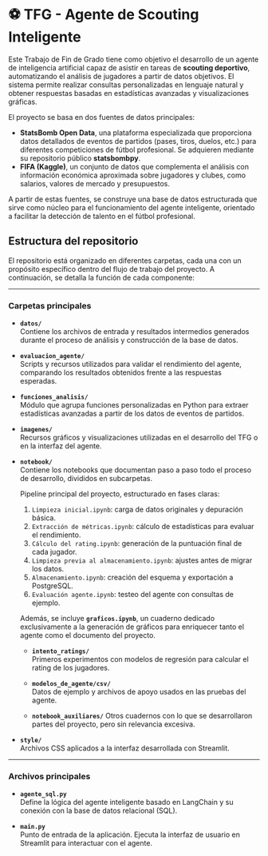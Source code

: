 # ⚽ TFG - Agente de Scouting Inteligente

Este Trabajo de Fin de Grado tiene como objetivo el desarrollo de un agente de inteligencia artificial capaz de asistir en tareas de **scouting deportivo**, automatizando el análisis de jugadores a partir de datos objetivos. El sistema permite realizar consultas personalizadas en lenguaje natural y obtener respuestas basadas en estadísticas avanzadas y visualizaciones gráficas.

El proyecto se basa en dos fuentes de datos principales:

- **StatsBomb Open Data**, una plataforma especializada que proporciona datos detallados de eventos de partidos (pases, tiros, duelos, etc.) para diferentes competiciones de fútbol profesional. Se adquieren mediante su repositorio público **statsbombpy**.
- **FIFA (Kaggle)**, un conjunto de datos que complementa el análisis con información económica aproximada sobre jugadores y clubes, como salarios, valores de mercado y presupuestos.

A partir de estas fuentes, se construye una base de datos estructurada que sirve como núcleo para el funcionamiento del agente inteligente, orientado a facilitar la detección de talento en el fútbol profesional.


## Estructura del repositorio

El repositorio está organizado en diferentes carpetas, cada una con un propósito específico dentro del flujo de trabajo del proyecto. A continuación, se detalla la función de cada componente:

---

### Carpetas principales

- **`datos/`**  
  Contiene los archivos de entrada y resultados intermedios generados durante el proceso de análisis y construcción de la base de datos.

- **`evaluacion_agente/`**  
  Scripts y recursos utilizados para validar el rendimiento del agente, comparando los resultados obtenidos frente a las respuestas esperadas.

- **`funciones_analisis/`**  
  Módulo que agrupa funciones personalizadas en Python para extraer estadísticas avanzadas a partir de los datos de eventos de partidos.

- **`imagenes/`**  
  Recursos gráficos y visualizaciones utilizadas en el desarrollo del TFG o en la interfaz del agente.

- **`notebook/`**  
  Contiene los notebooks que documentan paso a paso todo el proceso de desarrollo, divididos en subcarpetas.

  Pipeline principal del proyecto, estructurado en fases claras:
  
  1. `Limpieza inicial.ipynb`: carga de datos originales y depuración básica.  
  2. `Extracción de métricas.ipynb`: cálculo de estadísticas para evaluar el rendimiento.  
  3. `Cálculo del rating.ipynb`: generación de la puntuación final de cada jugador.  
  4. `Limpieza previa al almacenamiento.ipynb`: ajustes antes de migrar los datos.  
  5. `Almacenamiento.ipynb`: creación del esquema y exportación a PostgreSQL.  
  6. `Evaluación agente.ipynb`: testeo del agente con consultas de ejemplo.

  Además, se incluye **`graficos.ipynb`**, un cuaderno dedicado exclusivamente a la generación de gráficos para enriquecer tanto el agente como el documento del proyecto.

  - **`intento_ratings/`**  
    Primeros experimentos con modelos de regresión para calcular el rating de los jugadores.

  - **`modelos_de_agente/csv/`**  
    Datos de ejemplo y archivos de apoyo usados en las pruebas del agente.

  - **`notebook_auxiliares/`**
    Otros cuadernos con lo que se desarrollaron partes del proyecto, pero sin relevancia excesiva.  
    

- **`style/`**  
  Archivos CSS aplicados a la interfaz desarrollada con Streamlit.

---

### Archivos principales

- **`agente_sql.py`**  
  Define la lógica del agente inteligente basado en LangChain y su conexión con la base de datos relacional (SQL).

- **`main.py`**  
  Punto de entrada de la aplicación. Ejecuta la interfaz de usuario en Streamlit para interactuar con el agente.
